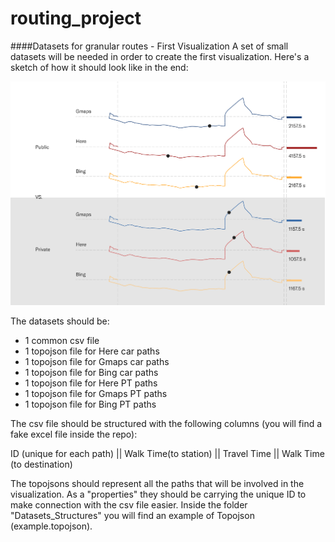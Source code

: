 # routing_project

####Datasets for granular routes - First Visualization
A set of small datasets will be needed in order to create the first visualization.
Here's a sketch of how it should look like in the end:

![This sketch is provisional](/assets/roads-01.png)


The datasets should be:
- 1 common csv file
- 1 topojson file for Here car paths
- 1 topojson file for Gmaps car paths
- 1 topojson file for Bing  car paths
- 1 topojson file for Here PT paths
- 1 topojson file for Gmaps PT paths
- 1 topojson file for Bing  PT paths

The csv file should be structured with the following columns (you will find a fake excel file inside the repo):

ID (unique for each path) || Walk Time(to station) || Travel Time || Walk Time (to destination)

The topojsons should represent all the paths that will be involved in the visualization. As a "properties" they should be carrying the unique ID to make connection with the csv file easier. Inside the folder "Datasets_Structures" you will find an example of Topojson (example.topojson).
